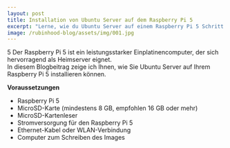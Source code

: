 ```yaml
---
layout: post
title: Installation von Ubuntu Server auf dem Raspberry Pi 5
excerpt: "Lerne, wie du Ubuntu Server auf einem Raspberry Pi 5 Schritt für Schritt installierst. Diese Anleitung macht den Einstieg einfach!"
image: /rubinhood-blog/assets/img/001.jpg
---
```

5
Der Raspberry Pi 5 ist ein leistungsstarker Einplatinencomputer, der sich hervorragend als Heimserver eignet.  
In diesem Blogbeitrag zeige ich Ihnen, wie Sie Ubuntu Server auf Ihrem Raspberry Pi 5 installieren können.

**Voraussetzungen**
- Raspberry Pi 5
- MicroSD-Karte (mindestens 8 GB, empfohlen 16 GB oder mehr)
- MicroSD-Kartenleser
- Stromversorgung für den Raspberry Pi 5
- Ethernet-Kabel oder WLAN-Verbindung
- Computer zum Schreiben des Images
